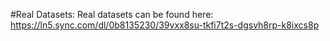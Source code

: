 #Real Datasets: 
Real datasets can be found here:
https://ln5.sync.com/dl/0b8135230/39vxx8su-tkfi7t2s-dgsvh8rp-k8ixcs8p
